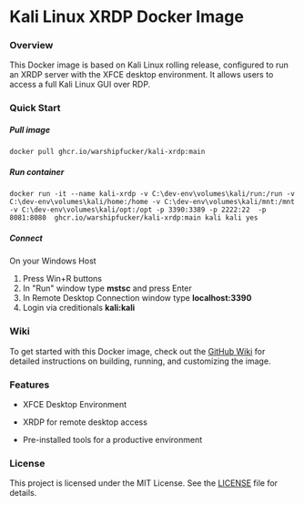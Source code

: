 # Kali Linux XRDP Docker Image

### Overview

This Docker image is based on Kali Linux rolling release, configured to run an XRDP server with the XFCE desktop environment. It allows users to access a full Kali Linux GUI over RDP.

### Quick Start


##### Pull image
```
docker pull ghcr.io/warshipfucker/kali-xrdp:main
```
##### Run container
```
docker run -it --name kali-xrdp -v C:\dev-env\volumes\kali/run:/run -v C:\dev-env\volumes\kali/home:/home -v C:\dev-env\volumes\kali/mnt:/mnt  -v C:\dev-env\volumes\kali/opt:/opt -p 3390:3389 -p 2222:22  -p 8081:8080  ghcr.io/warshipfucker/kali-xrdp:main kali kali yes 
```
##### Connect
On your Windows Host
1. Press Win+R buttons
2. In "Run" window type **mstsc** and press Enter
3. In Remote Desktop Connection window type **localhost:3390**
4. Login via creditionals **kali:kali**

### Wiki

To get started with this Docker image, check out the [GitHub Wiki](https://github.com/warshipfucker/kali-xrdp/wiki) for detailed instructions on building, running, and customizing the image.

### Features

- XFCE Desktop Environment

- XRDP for remote desktop access

- Pre-installed tools for a productive environment

### License

This project is licensed under the MIT License. See the [LICENSE](https://github.com/warshipfucker/kali-xrdp/LICENSE) file for details.

